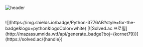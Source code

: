 
![header](https://capsule-render.vercel.app/api?type=rounded&color=gradient&text=%20Hello_512%20&height=300&fontSize=100&textBg=true)

 <br>
![](https://img.shields.io/badge/Python-3776AB?style=for-the-badge&logo=python&logoColor=white)
[![Solved.ac 프로필](http://mazassumnida.wtf/api/generate_badge?boj={kornet79})](https://solved.ac/{handle})
